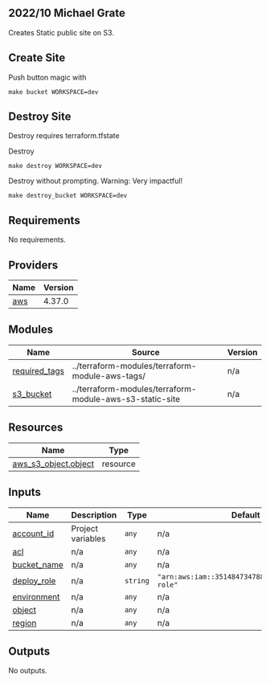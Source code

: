 ## 2022/10 Michael Grate

Creates Static public site on S3.

## Create Site
Push button magic with
```
make bucket WORKSPACE=dev
```

## Destroy Site
Destroy requires terraform.tfstate

Destroy
```
make destroy WORKSPACE=dev
```

Destroy without prompting. Warning: Very impactful!
```
make destroy_bucket WORKSPACE=dev
```

## Requirements

No requirements.

## Providers

| Name | Version |
|------|---------|
| <a name="provider_aws"></a> [aws](#provider\_aws) | 4.37.0 |

## Modules

| Name | Source | Version |
|------|--------|---------|
| <a name="module_required_tags"></a> [required\_tags](#module\_required\_tags) | ../terraform-modules/terraform-module-aws-tags/ | n/a |
| <a name="module_s3_bucket"></a> [s3\_bucket](#module\_s3\_bucket) | ../terraform-modules/terraform-module-aws-s3-static-site | n/a |

## Resources

| Name | Type |
|------|------|
| [aws_s3_object.object](https://registry.terraform.io/providers/hashicorp/aws/latest/docs/resources/s3_object) | resource |

## Inputs

| Name | Description | Type | Default | Required |
|------|-------------|------|---------|:--------:|
| <a name="input_account_id"></a> [account\_id](#input\_account\_id) | Project variables | `any` | n/a | yes |
| <a name="input_acl"></a> [acl](#input\_acl) | n/a | `any` | n/a | yes |
| <a name="input_bucket_name"></a> [bucket\_name](#input\_bucket\_name) | n/a | `any` | n/a | yes |
| <a name="input_deploy_role"></a> [deploy\_role](#input\_deploy\_role) | n/a | `string` | `"arn:aws:iam::351484734788:role/automation-role"` | no |
| <a name="input_environment"></a> [environment](#input\_environment) | n/a | `any` | n/a | yes |
| <a name="input_object"></a> [object](#input\_object) | n/a | `any` | n/a | yes |
| <a name="input_region"></a> [region](#input\_region) | n/a | `any` | n/a | yes |

## Outputs

No outputs.


